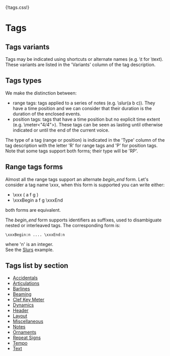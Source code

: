 {!tags.css!}


# Tags 

## Tags variants

Tags may be indicated using shortcuts or alternate names (e.g. \t for \text). These variants are listed in the 'Variants' column of the tag description.

## Tags types
We make the distinction between:

- range tags: tags applied to a series of notes (e.g. \slur(a b c)). They have a time position and we can consider that their duration is the duration of the enclosed events.
- position tags: tags that have a time position but no explicit time extent (e.g. \meter<"4/4">). These tags can be seen as lasting until otherwise indicated or until the end of the current voice.

The type of a tag (range or position) is indicated in the 'Type' column of the tag description with the letter 'R' for range tags and 'P' for position tags. Note that some tags support both forms; their type will be 'RP'.

## Range tags forms
Almost all the range tags support an alternate *begin_end* form. Let's consider a tag name \xxx, when this form is supported you can write either:

- \xxx ( a f g )
- \xxxBegin a f g \xxxEnd

both forms are equivalent.

The  *begin_end* form supports identifiers as suffixes, used to disambiguate nested or interleaved tags. The corresponding form is:
~~~~~~
\xxxBegin:n .... \xxxEnd:n
~~~~~~
where 'n' is an integer.   
See the [Slurs](/examples/slurs/) example.


## Tags list by section

- [Accidentals](tags/Accidentals.md)
- [Articulations](tags/Articulations.md)
- [Barlines](tags/Barlines.md)
- [Beaming](tags/Beaming.md)
- [Clef Key Meter](tags/ClefKeyMeter.md)
- [Dynamics](tags/Dynamics.md)
- [Header](tags/Header.md)
- [Layout](tags/Layout.md)
- [Miscellaneous](tags/Miscellaneous.md)
- [Notes](tags/Notes.md)
- [Ornaments](tags/Ornaments.md)
- [Repeat Signs](tags/RepeatSigns.md)
- [Tempo](tags/Tempo.md)
- [Text](tags/Text.md)
